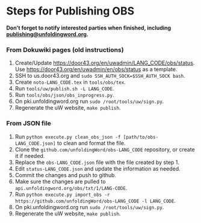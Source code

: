 # Steps for Publishing OBS

__Don't forget to notify interested parties when finished, including publishing@unfoldingword.org.__

### From Dokuwiki pages (old instructions)
1. Create/Update https://door43.org/en/uwadmin/LANG_CODE/obs/status. Use https://door43.org/en/uwadmin/en/obs/status as a template.
1. SSH to us.door43.org and `sudo SSH_AUTH_SOCK=$SSH_AUTH_SOCK bash`.
1. Create `noto-LANG_CODE.tex` in `tools/obs/tex`.
1. Run `tools/uw/publish.sh -L LANG_CODE`.
1. Run `tools/obs/json/obs_inprogress.py`.
1. On pki.unfoldingword.org run `sudo /root/tools/uw/sign.py`.
1. Regenerate the uW website, `make publish`.


### From JSON file
1. Run `python execute.py clean_obs_json -f [path/to/obs-LANG_CODE.json]` to clean and format the file.
1. Clone the `github.com/unfoldingWord/obs-LANG_CODE` repository, or create it if needed.
1. Replace the `obs-LANG_CODE.json` file with the file created by step 1.
1. Edit `status-LANG_CODE.json` and update the information as needed.
1. Commit the changes and push to github.
1. Make sure the changes are pulled to `api.unfoldingword.org/obs/txt/1/LANG-CODE`.
1. Run `python execute.py import_obs -r https://github.com/unfoldingWord/obs-LANG_CODE -l LANG_CODE`.
1. On pki.unfoldingword.org run `sudo /root/tools/uw/sign.py`.
1. Regenerate the uW website, `make publish`.
